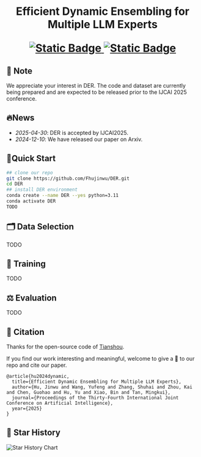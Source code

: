 <h1 align="center">
     <br>Efficient Dynamic Ensembling for Multiple LLM Experts
<p align="center">
    <a href="https://arxiv.org/pdf/2412.07448">
        <img alt="Static Badge" src="https://img.shields.io/badge/Paper-Arxiv-red">
    </a>
    <a href="https://huggingface.co/">
        <img alt="Static Badge" src="https://img.shields.io/badge/HFDataset-DER-yellow">
    </a>
</p>

## 📌 Note
We appreciate your interest in DER. The code and dataset are currently being prepared and are expected to be released prior to the IJCAI 2025 conference.


## 🔥News
- *2025-04-30*: DER is accepted by IJCAI2025.
- *2024-12-10*: We have released our paper on Arxiv.

## 🚀Quick Start 
```bash
## clone our repo
git clone https://github.com/Fhujinwu/DER.git
cd DER
## install DER environment
conda create --name DER --yes python=3.11
conda activate DER
TODO
```
## 🗂 Data Selection
TODO

## 🔨 Training
TODO

## ⚖️ Evaluation
TODO

## 💬 Citation
Thanks for the open-source code of [Tianshou](https://github.com/thu-ml/tianshou).

If you find our work interesting and meaningful, welcome to give a 🌟 to our repo and cite our paper.

```text
@article{hu2024dynamic,
  title={Efficient Dynamic Ensembling for Multiple LLM Experts},
  author={Hu, Jinwu and Wang, Yufeng and Zhang, Shuhai and Zhou, Kai and Chen, Guohao and Hu, Yu and Xiao, Bin and Tan, Mingkui},
  journal={Proceedings of the Thirty-Fourth International Joint Conference on Artificial Intelligence},
  year={2025}
}
```

## 🌟 Star History

![Star History Chart](https://api.star-history.com/svg?repos=Fhujinwu/DER&type=Date)
